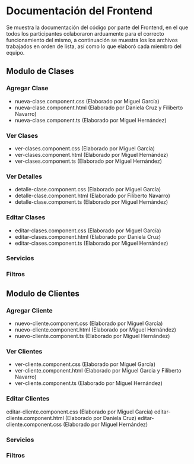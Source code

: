 # Documentación del Frontend
Se muestra la documentación del código por parte del Frontend, en el que todos los participantes colaboraron arduamente para el correcto funcionamiento del mismo, a continuación se muestra los los archivos trabajados en orden de lista, así como lo que elaboró cada miembro del equipo.


## Modulo de Clases

### Agregar Clase
- nueva-clase.component.css (Elaborado por Miguel García)
- nueva-clase.component.html (Elaborado por Daniela Cruz y Filiberto Navarro)
- nueva-clase.component.ts (Elaborado por Miguel Hernández)

### Ver Clases
- ver-clases.component.css (Elaborado por Miguel García)
- ver-clases.component.html (Elaborado por Miguel Hernández)
- ver-clases.component.ts (Elaborado por Miguel Hernández)

### Ver Detalles
- detalle-clase.component.css (Elaborado por Miguel García)
- detalle-clase.component.html (Elaborado por Filiberto Navarro)
- detalle-clase.component.ts (Elaborado por Miguel Hernández)

### Editar Clases
- editar-clases.component.css (Elaborado por Miguel García)
- editar-clases.component.html (Elaborado por Daniela Cruz)
- editar-clases.component.ts (Elaborado por Miguel Hernández)

### Servicios 

### Filtros

## Modulo de Clientes

### Agregar Cliente
- nuevo-cliente.component.css (Elaborado por Miguel García)
- nuevo-cliente.component.html (Elaborado por Miguel Hernández)
- nuevo-cliente.component.ts (Elaborado por Miguel Hernández)

### Ver Clientes
- ver-cliente.component.css (Elaborado por Miguel García)
- ver-cliente.component.html (Elaborado por Miguel Garcia y Filiberto Navarro)
- ver-cliente.component.ts (Elaborado por Miguel Hernández)

### Editar Clientes
editar-cliente.component.css (Elaborado por Miguel García)
editar-cliente.component.html (Elaborado por Daniela Cruz)
editar-cliente.component.css (Elaborado por Miguel Hernández)

### Servicios 

### Filtros
